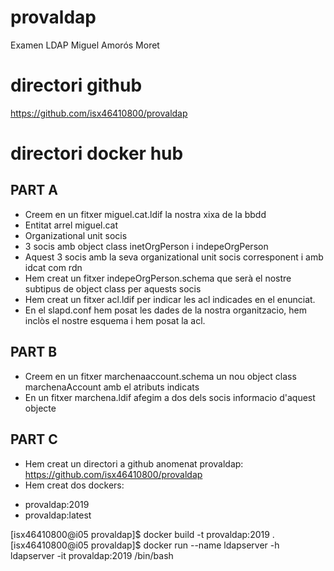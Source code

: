 # provaldap
Examen LDAP Miguel Amorós Moret

# directori github
https://github.com/isx46410800/provaldap

# directori docker hub

## PART A
- Creem en un fitxer miguel.cat.ldif la nostra xixa de la bbdd
- Entitat arrel miguel.cat
- Organizational unit socis
- 3 socis amb object class inetOrgPerson i indepeOrgPerson
- Aquest 3 socis amb la seva organizational unit socis corresponent i amb idcat com rdn
- Hem creat un fitxer indepeOrgPerson.schema que serà el nostre subtipus de object class per aquests socis
- Hem creat un fitxer acl.ldif per indicar les acl indicades en el enunciat.
- En el slapd.conf hem posat les dades de la nostra organitzacio, hem inclòs el nostre esquema i hem posat la acl.

## PART B
- Creem en un fitxer marchenaaccount.schema un nou object class marchenaAccount amb el atributs indicats
- En un fitxer marchena.ldif afegim a dos dels socis informacio d'aquest objecte

## PART C
- Hem creat un directori a github anomenat provaldap: https://github.com/isx46410800/provaldap
- Hem creat dos dockers:
+ provaldap:2019
+ provaldap:latest

[isx46410800@i05 provaldap]$ docker build -t provaldap:2019 .
[isx46410800@i05 provaldap]$ docker run --name ldapserver -h ldapserver -it provaldap:2019 /bin/bash


